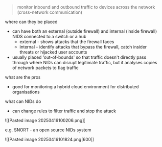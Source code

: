 >monitor inbound and outbound traffic to devices across the network (cross-network communication)

where can they be placed 
-  can have both an external (outside firewall) and internal (inside firewall) NIDS connected to a switch or a hub
	- external - shows attacks that the firewall faces 
	- internal - identify attacks that bypass the firewall, catch insider threats or hijacked user accounts
- usually placed 'out-of-bounds' so that traffic doesn't directly pass through where NIDs can disrupt legitimate traffic, but it analyses copies of network packets to flag traffic

what are the pros 
- good for monitoring a hybrid cloud environment for distributed organisations

what can NIDs do
- can change rules to filter traffic and stop the attack

![[Pasted image 20250416100206.png]]

e.g. SNORT - an open source NIDs system 

![[Pasted image 20250416101824.png|600]]